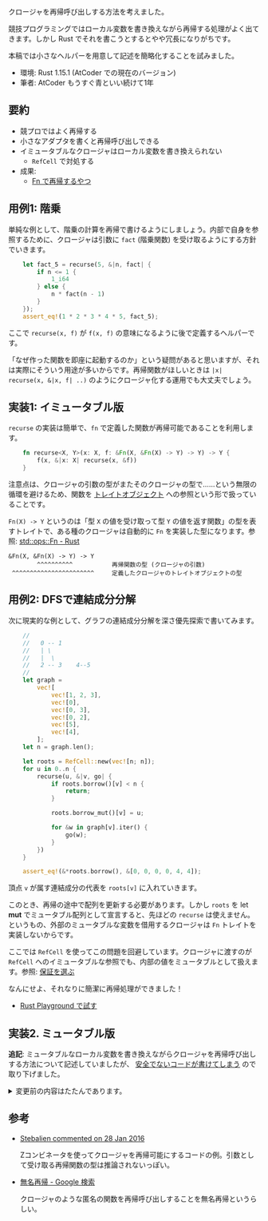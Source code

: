クロージャを再帰呼び出しする方法を考えました。

競技プログラミングではローカル変数を書き換えながら再帰する処理がよく出てきます。しかし Rust でそれを書こうとするとやや冗長になりがちです。

本稿では小さなヘルパーを用意して記述を簡略化することを試みました。

- 環境: Rust 1.15.1 (AtCoder での現在のバージョン)
- 筆者: AtCoder もうすぐ青といい続けて1年

## 要約

- 競プロではよく再帰する
- 小さなアダプタを書くと再帰呼び出しできる
- イミュータブルなクロージャはローカル変数を書き換えられない
    - `RefCell` で対処する
- 成果:
    - [Fn で再帰するやつ](https://play.rust-lang.org/?gist=97ad8427affee25a31656d750d2a01d6&version=stable&mode=debug)

## 用例1: 階乗

単純な例として、階乗の計算を再帰で書けるようにしましょう。内部で自身を参照するために、クロージャは引数に `fact` (階乗関数) を受け取るようにする方針でいきます。

```rust
    let fact_5 = recurse(5, &|n, fact| {
        if n <= 1 {
            1_i64
        } else {
            n * fact(n - 1)
        }
    });
    assert_eq!(1 * 2 * 3 * 4 * 5, fact_5);
```

ここで ``recurse(x, f)`` が ``f(x, f)`` の意味になるように後で定義するヘルパーです。

「なぜ作った関数を即座に起動するのか」という疑問があると思いますが、それは実際にそういう用途が多いからです。再帰関数がほしいときは ``|x| recurse(x, &|x, f| ..)`` のようにクロージャ化する運用でも大丈夫でしょう。

## 実装1: イミュータブル版

`recurse` の実装は簡単で、`fn` で定義した関数が再帰可能であることを利用します。

```rust
    fn recurse<X, Y>(x: X, f: &Fn(X, &Fn(X) -> Y) -> Y) -> Y {
        f(x, &|x: X| recurse(x, &f))
    }
```

注意点は、クロージャの引数の型がまたそのクロージャの型で……という無限の循環を避けるため、関数を [トレイトオブジェクト](https://rust-lang-ja.github.io/the-rust-programming-language-ja/1.6/book/trait-objects.html) への参照という形で扱っていることです。

``Fn(X) -> Y`` というのは「型 `X` の値を受け取って型 `Y` の値を返す関数」の型を表すトレイトで、ある種のクロージャは自動的に `Fn` を実装した型になります。参照: [std::ops::Fn - Rust](https://doc.rust-lang.org/std/ops/trait.Fn.html)

    &Fn(X, &Fn(X) -> Y) -> Y
            ^^^^^^^^^^           再帰関数の型 (クロージャの引数)
     ^^^^^^^^^^^^^^^^^^^^^^^     定義したクロージャのトレイトオブジェクトの型

## 用例2: DFSで連結成分分解

次に現実的な例として、グラフの連結成分分解を深さ優先探索で書いてみます。

```rust
    //
    //   0 -- 1
    //   | \
    //   |  \
    //   2 -- 3    4--5
    //
    let graph =
        vec![
            vec![1, 2, 3],
            vec![0],
            vec![0, 3],
            vec![0, 2],
            vec![5],
            vec![4],
        ];
    let n = graph.len();

    let roots = RefCell::new(vec![n; n]);
    for u in 0..n {
        recurse(u, &|v, go| {
            if roots.borrow()[v] < n {
                return;
            }

            roots.borrow_mut()[v] = u;

            for &w in graph[v].iter() {
                go(w);
            }
        })
    }

    assert_eq!(&*roots.borrow(), &[0, 0, 0, 0, 4, 4]);
```

頂点 `v` が属す連結成分の代表を ``roots[v]`` に入れていきます。

このとき、再帰の途中で配列を更新する必要があります。しかし `roots` を let **mut** でミュータブル配列として宣言すると、先ほどの `recurse` は使えません。というもの、外部のミュータブルな変数を借用するクロージャは `Fn` トレイトを実装しないからです。

ここでは `RefCell` を使ってこの問題を回避しています。クロージャに渡すのが `RefCell` へのイミュータブルな参照でも、内部の値をミュータブルとして扱えます。参照: [保証を選ぶ](https://rust-lang-ja.github.io/the-rust-programming-language-ja/1.6/book/choosing-your-guarantees.html#refcellt)

なんにせよ、それなりに簡潔に再帰処理ができました！

- [Rust Playground で試す](https://play.rust-lang.org/?gist=97ad8427affee25a31656d750d2a01d6&version=stable&mode=debug)

## 実装2. ミュータブル版

**追記**: ミュータブルなローカル変数を書き換えながらクロージャを再帰呼び出しする方法について記述していましたが、 [安全でないコードが書けてしまう](https://qiita.com/vain0x/items/90c9580aa34926160ac1#comment-1988da50c4701cc0add8) ので取り下げました。

<details>
<summary>変更前の内容はたたんであります。</summary>
<div>
記述量を減らすのが目的なので、 `RefCell` をなくす方法も考えてみます。

クロージャの型が自動で実装するトレイトは `Fn` のほかに `FnMut` もあります。`FnMut` は、簡単にいうと「ミュータブルな状態を持つ関数」の型が実装すべきトレイトです。参照: [std::ops::FnMut - Rust](https://doc.rust-lang.org/std/ops/trait.FnMut.html)

外部のミュータブルな状態 (例えば ``let mut roots = ...``) を触りながら再帰できるように、クロージャが `FnMut` でもいいようにしてみます。すると、借用検査が **通りません** 。

通せるようにしたのが以下です:

```rust
fn recurse<X, Y>(x: X, f: &mut FnMut(X, &mut FnMut(X) -> Y) -> Y) -> Y {
    let fp = f as *mut FnMut(X, &mut FnMut(X) -> Y) -> Y;
    let f1 = unsafe { &mut *fp };
    let f2 = unsafe { &mut *fp };
    f1(x, &mut |x: X| recurse(x, f2))
}
```

これをみると分かるように、 `recurse` は受け取ったクロージャへの参照を2つに複製します: 即座に呼び出すための参照と、再帰用に呼び出すための参照です。ミュータブルな参照は複製できないので、`unsafe` を使って強制的に複製しています。

「unsafe だから危険じゃないのか」という疑問がありますが、実行中のクロージャが自分への参照を self, f で2重に受け取っているだけなので、たぶん大丈夫です。

これで深さ優先探索の例を書き直すと、`RefCell` が消失してすっきり。

```rust
    let mut roots = vec![n; n];
    for u in 0..n {
        recurse(u, &mut |v, go| {
            if roots[v] < n {
                return;
            }

            roots[v] = u;

            for &w in graph[v].iter() {
                go(w);
            }
        })
    }
```

[Rust Playground で試す](https://play.rust-lang.org/?gist=bceca5a2af42a5436996b99712cb28ed&version=stable&mode=debug)
</div>
</details>

## 参考

- [Stebalien commented on 28 Jan 2016](https://github.com/Hoverbear/rust-rosetta/issues/450#issuecomment-175848086)

    Zコンビネータを使ってクロージャを再帰可能にするコードの例。引数として受け取る再帰関数の型は推論されないっぽい。

- [無名再帰 - Google 検索](https://www.google.co.jp/search?q=無名再帰&oq=無名再帰)

    クロージャのような匿名の関数を再帰呼び出しすることを無名再帰というらしい。

